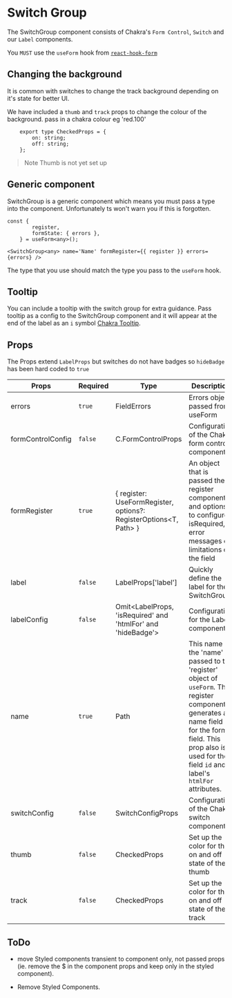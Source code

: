 # Switch Group

The SwitchGroup component consists of Chakra's `Form Control`, `Switch` and our `Label` components.

You `MUST` use the `useForm` hook from [`react-hook-form`](https://react-hook-form.com/docs/useform)

## Changing the background

It is common with switches to change the track background depending on it's state for better UI.

We have included a `thumb` and `track` props to change the colour of the background. pass in a chakra colour eg 'red.100'

```
    export type CheckedProps = {
        on: string;
        off: string;
    };
```

> Note Thumb is not yet set up

## Generic component

SwitchGroup is a generic component which means you must pass a type into the component. Unfortunately ts won't warn you if this is forgotten.

```
const {
        register,
        formState: { errors },
    } = useForm<any>();
```

```
<SwitchGroup<any> name='Name' formRegister={{ register }} errors={errors} />
```

The type that you use should match the type you pass to the `useForm` hook.

## Tooltip

You can include a tooltip with the switch group for extra guidance. Pass tooltip as a config to the SwitchGroup component and it will appear at the end of the label as an `i` symbol [Chakra Tooltip](https://chakra-ui.com/docs/components/tooltip/usage).

## Props

The Props extend `LabelProps` but switches do not have badges so `hideBadge` has been hard coded to `true`

| Props             | Required | Type                                                                    | Description                                                                                                                                                                                                         | Default         |
| ----------------- | -------- | ----------------------------------------------------------------------- | ------------------------------------------------------------------------------------------------------------------------------------------------------------------------------------------------------------------- | --------------- |
| errors            | `true`   | FieldErrors<T>                                                          | Errors object passed from useForm                                                                                                                                                                                   |                 |
| formControlConfig | `false`  | C.FormControlProps                                                      | Configuration of the Chakra form control component                                                                                                                                                                  |                 |
| formRegister      | `true`   | { register: UseFormRegister<T>, options?: RegisterOptions<T, Path<T>> } | An object that is passed the register component and options to configure isRequired, error messages or limitations on the field                                                                                     |                 |
| label             | `false`  | LabelProps['label']                                                     | Quickly define the label for the SwitchGroup                                                                                                                                                                        |                 |
| labelConfig       | `false`  | Omit<LabelProps, 'isRequired' and 'htmlFor' and 'hideBadge'>            | Configuration for the Label component                                                                                                                                                                               |                 |
| name              | `true`   | Path<T>                                                                 | This name is the 'name' passed to the 'register' object of `useForm`. The register component generates a name field for the form field. This prop also is used for the field `id` and label's `htmlFor` attributes. |                 |
| switchConfig      | `false`  | SwitchConfigProps                                                       | Configuration of the Chakra switch component                                                                                                                                                                        |                 |
| thumb             | `false`  | CheckedProps                                                            | Set up the color for the on and off state of the thumb                                                                                                                                                              | not enabled yet |
| track             | `false`  | CheckedProps                                                            | Set up the color for the on and off state of the track                                                                                                                                                              |                 |

## ToDo

-   move Styled components transient to component only, not passed props (ie. remove the $ in the component props and keep only in the styled component).

-   Remove Styled Components.

